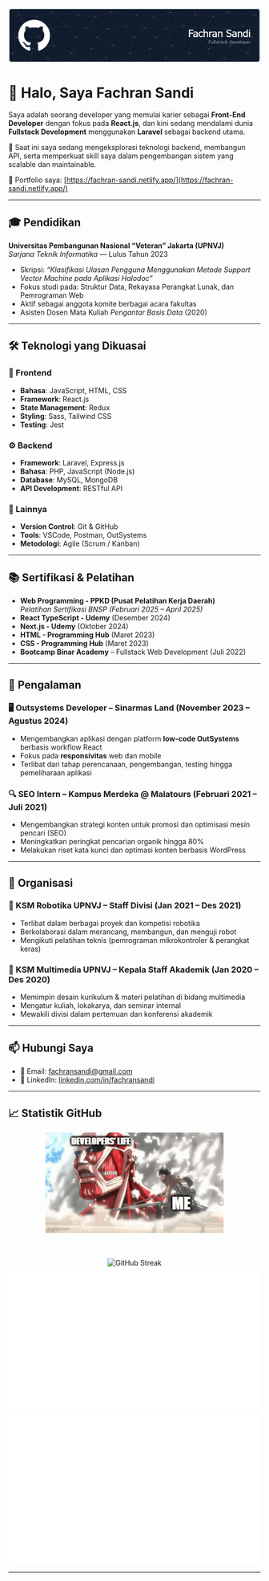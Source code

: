 ![Header](/images/github-header.png)

# 👋 Halo, Saya Fachran Sandi

Saya adalah seorang developer yang memulai karier sebagai **Front-End Developer** dengan fokus pada **React.js**, dan kini sedang mendalami dunia **Fullstack Development** menggunakan **Laravel** sebagai backend utama.

🌱 Saat ini saya sedang mengeksplorasi teknologi backend, membangun API, serta memperkuat skill saya dalam pengembangan sistem yang scalable dan maintainable.

💼 Portfolio saya: [https://fachran-sandi.netlify.app/](https://fachran-sandi.netlify.app/)

---

## 🎓 Pendidikan

**Universitas Pembangunan Nasional “Veteran” Jakarta (UPNVJ)**  
_Sarjana Teknik Informatika_ — Lulus Tahun 2023

- Skripsi: _“Klasifikasi Ulasan Pengguna Menggunakan Metode Support Vector Machine pada Aplikasi Halodoc”_
- Fokus studi pada: Struktur Data, Rekayasa Perangkat Lunak, dan Pemrograman Web
- Aktif sebagai anggota komite berbagai acara fakultas
- Asisten Dosen Mata Kuliah _Pengantar Basis Data_ (2020)

---

## 🛠️ Teknologi yang Dikuasai

### 🚀 Frontend

- **Bahasa**: JavaScript, HTML, CSS
- **Framework**: React.js
- **State Management**: Redux
- **Styling**: Sass, Tailwind CSS
- **Testing**: Jest

### ⚙️ Backend

- **Framework**: Laravel, Express.js
- **Bahasa**: PHP, JavaScript (Node.js)
- **Database**: MySQL, MongoDB
- **API Development**: RESTful API

### 🔧 Lainnya

- **Version Control**: Git & GitHub
- **Tools**: VSCode, Postman, OutSystems
- **Metodologi**: Agile (Scrum / Kanban)

---

## 📚 Sertifikasi & Pelatihan

- **Web Programming - PPKD (Pusat Pelatihan Kerja Daerah)**  
  _Pelatihan Sertifikasi BNSP (Februari 2025 – April 2025)_
- **React TypeScript - Udemy** (Desember 2024)
- **Next.js - Udemy** (Oktober 2024)
- **HTML - Programming Hub** (Maret 2023)
- **CSS - Programming Hub** (Maret 2023)
- **Bootcamp Binar Academy** – Fullstack Web Development (Juli 2022)

---

## 💼 Pengalaman

### 🖥️ Outsystems Developer – Sinarmas Land (November 2023 – Agustus 2024)

- Mengembangkan aplikasi dengan platform **low-code OutSystems** berbasis workflow React
- Fokus pada **responsivitas** web dan mobile
- Terlibat dari tahap perencanaan, pengembangan, testing hingga pemeliharaan aplikasi

### 🔍 SEO Intern – Kampus Merdeka @ Malatours (Februari 2021 – Juli 2021)

- Mengembangkan strategi konten untuk promosi dan optimisasi mesin pencari (SEO)
- Meningkatkan peringkat pencarian organik hingga 80%
- Melakukan riset kata kunci dan optimasi konten berbasis WordPress

---

## 👥 Organisasi

### 🤖 KSM Robotika UPNVJ – Staff Divisi (Jan 2021 – Des 2021)

- Terlibat dalam berbagai proyek dan kompetisi robotika
- Berkolaborasi dalam merancang, membangun, dan menguji robot
- Mengikuti pelatihan teknis (pemrograman mikrokontroler & perangkat keras)

### 🎥 KSM Multimedia UPNVJ – Kepala Staff Akademik (Jan 2020 – Des 2020)

- Memimpin desain kurikulum & materi pelatihan di bidang multimedia
- Mengatur kuliah, lokakarya, dan seminar internal
- Mewakili divisi dalam pertemuan dan konferensi akademik

---

## 📫 Hubungi Saya

- 📧 Email: [fachransandi@gmail.com](mailto:fachransandi@gmail.com)
- 💼 LinkedIn: [linkedin.com/in/fachransandi](https://www.linkedin.com/in/fachransandi)

---

## 📈 Statistik GitHub

<div align="center">

  <img src="/images/9ubbpa.gif" alt="Funny GIF" height="200" />

<br/><br/>
<img src="https://nirzak-streak-stats.vercel.app/?user=tiedsandi&theme=dark&hide_border=false" alt="GitHub Streak" />
<br/>
<img src="https://raw.githubusercontent.com/tiedsandi/tiedsandi/master/generated/overview.svg#gh-dark-mode-only" alt="GitHub Stats" />
<img src="https://raw.githubusercontent.com/tiedsandi/tiedsandi/master/generated/languages.svg#gh-dark-mode-only" alt="Top Languages" />

</div>

---
